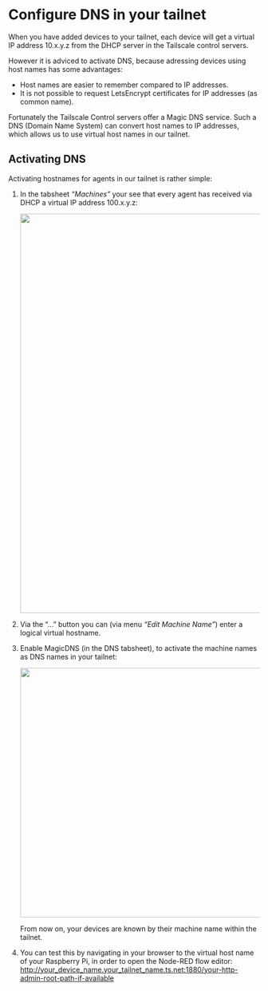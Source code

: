 # Configure DNS in your tailnet
When you have added devices to your tailnet, each device will get a virtual IP address 10.x.y.z from the DHCP server in the Tailscale control servers.  

However it is adviced to activate DNS, because adressing devices using host names has some advantages:
+ Host names are easier to remember compared to IP addresses.
+ It is not possible to request LetsEncrypt certificates for IP addresses (as common name).

Fortunately the Tailscale Control servers offer a Magic DNS service.  Such a DNS (Domain Name System) can convert host names to IP addresses, which allows us to use virtual host names in our tailnet.

## Activating DNS
Activating hostnames for agents in our tailnet is rather simple:
1. In the tabsheet *“Machines”* your see that every agent has received via DHCP a virtual IP address 100.x.y.z:

   <img src="https://github.com/bartbutenaers/Node-RED-security-basics/assets/14224149/153777f7-5822-4782-9ba6-8298828800ab" width="800">
 
2. Via the “…” button you can (via menu *“Edit Machine Name”*) enter a logical virtual hostname.
3. Enable MagicDNS (in the DNS tabsheet), to activate the machine names as DNS names in your tailnet:

   <img src="https://github.com/bartbutenaers/Node-RED-security-basics/assets/14224149/28820a23-31c9-436d-835c-c0061e0dc595" width="500">

   From now on, your devices are known by their machine name within the tailnet.

4. You can test this by navigating in your browser to the virtual host name of your Raspberry Pi, in order to open the Node-RED flow editor:
   http://your_device_name.your_tailnet_name.ts.net:1880/your-http-admin-root-path-if-available
